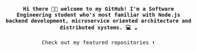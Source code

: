 
<h4 align="center"><samp> Hi there 👋🏻  welcome to my GitHub! I'm a Software Engineering student who's most familiar with Node.js backend development, microservice oriented architecture and distributed systems. 💻 ☁️ </samp></h4>

<p align="center"><samp>
Check out my featured repositories ⬇️  
  </samp>
</p>

<!--
**knht/knht** is a ✨ _special_ ✨ repository because its `README.md` (this file) appears on your GitHub profile.

Here are some ideas to get you started:

- 🔭 I’m currently working on ...
- 🌱 I’m currently learning ...
- 👯 I’m looking to collaborate on ...
- 🤔 I’m looking for help with ...
- 💬 Ask me about ...
- 📫 How to reach me: ...
- 😄 Pronouns: ...
- ⚡ Fun fact: ...
-->
